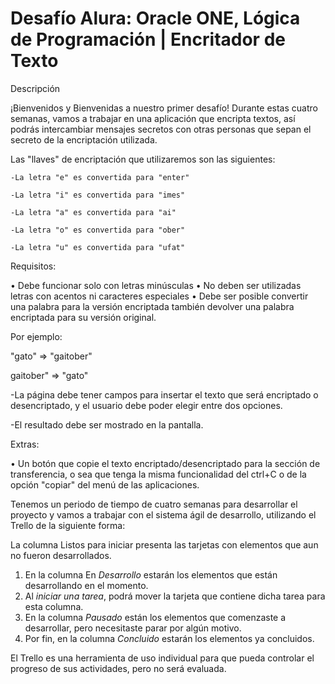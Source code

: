 # Desafío Alura: Oracle ONE, Lógica de Programación | Encritador de Texto

Descripción

¡Bienvenidos y Bienvenidas a nuestro primer desafío!
Durante estas cuatro semanas, vamos a trabajar en una aplicación que encripta textos, así podrás intercambiar mensajes secretos con otras personas que sepan el secreto de la encriptación utilizada.

Las "llaves" de encriptación que utilizaremos son las siguientes:

    -La letra "e" es convertida para "enter"

    -La letra "i" es convertida para "imes"

    -La letra "a" es convertida para "ai"

    -La letra "o" es convertida para "ober"

    -La letra "u" es convertida para "ufat"
  
Requisitos:

•	Debe funcionar solo con letras minúsculas
•	No deben ser utilizadas letras con acentos ni caracteres especiales
•	Debe ser posible convertir una palabra para la versión encriptada también devolver una palabra encriptada para su versión original.

Por ejemplo:

"gato" => "gaitober"

gaitober" => "gato"

-La página debe tener campos para insertar el texto que será encriptado o desencriptado, y el usuario debe poder elegir entre dos opciones.

-El resultado debe ser mostrado en la pantalla.

Extras:

•	Un botón que copie el texto encriptado/desencriptado para la sección de transferencia, o sea que tenga la misma funcionalidad del ctrl+C o de la opción "copiar" del menú de las aplicaciones.

Tenemos un periodo de tiempo de cuatro semanas para desarrollar el proyecto y vamos a trabajar con el sistema ágil de desarrollo, utilizando el Trello de la siguiente forma:

La columna Listos para iniciar presenta las tarjetas con elementos que aun no fueron desarrollados.
1.	En la columna En *Desarrollo* estarán los elementos que están desarrollando en el momento.
2.	Al *iniciar una tarea*, podrá mover la tarjeta que contiene dicha tarea para esta columna.
3.	En la columna *Pausado* están los elementos que comenzaste a desarrollar, pero necesitaste parar por algún motivo.
4.	Por fin, en la columna *Concluido* estarán los elementos ya concluidos.

El Trello es una herramienta de uso individual para que pueda controlar el progreso de sus actividades, pero no será evaluada.


